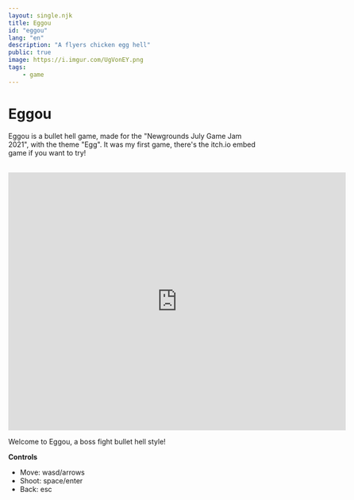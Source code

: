 ```yaml
---
layout: single.njk
title: Eggou
id: "eggou"
lang: "en"
description: "A flyers chicken egg hell"
public: true
image: https://i.imgur.com/UgVonEY.png
tags:
    - game
---
```


# Eggou

Eggou is a bullet hell game, made for the "Newgrounds July Game Jam 2021", with
the theme "Egg". It was my first game, there's the itch.io embed game if you
want to try!

<br>

<iframe frameborder="" src="https://itch.io/embed-upload/8640582?color=ebb2b2" width="680" height="520"><a href="https://lajbel.itch.io/eggou">Play Eggou on itch.io</a></iframe>

Welcome to Eggou, a boss fight bullet hell style!

**Controls**

- Move: wasd/arrows
- Shoot: space/enter
- Back: esc
